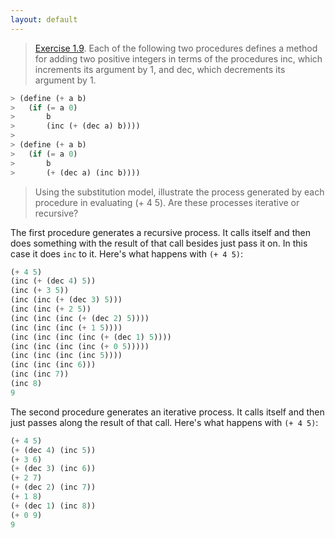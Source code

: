 ```yaml
---
layout: default
---
```


> [Exercise 1.9](https://mitpress.mit.edu/sites/default/files/sicp/full-text/book/book-Z-H-11.html#%_thm_1.9). Each of the following two procedures defines a method for adding two positive integers in terms of the procedures inc, which increments its argument by 1, and dec, which decrements its argument by 1.
>
```scheme
> (define (+ a b)
>   (if (= a 0)
>       b
>       (inc (+ (dec a) b))))
>
> (define (+ a b)
>   (if (= a 0)
>       b
>       (+ (dec a) (inc b))))
```
>
> Using the substitution model, illustrate the process generated by each procedure in evaluating (+ 4 5). Are these processes iterative or recursive?

The first procedure generates a recursive process. It calls itself and then does something with the result of that call besides just pass it on. In this case it does `inc` to it. Here's what happens with `(+ 4 5)`:

```scheme
(+ 4 5)
(inc (+ (dec 4) 5))
(inc (+ 3 5))
(inc (inc (+ (dec 3) 5)))
(inc (inc (+ 2 5))
(inc (inc (inc (+ (dec 2) 5))))
(inc (inc (inc (+ 1 5))))
(inc (inc (inc (inc (+ (dec 1) 5))))
(inc (inc (inc (inc (+ 0 5)))))
(inc (inc (inc (inc 5))))
(inc (inc (inc 6)))
(inc (inc 7))
(inc 8)
9
```

The second procedure generates an iterative process. It calls itself and then just passes along the result of that call. Here's what happens with `(+ 4 5)`:

```scheme
(+ 4 5)
(+ (dec 4) (inc 5))
(+ 3 6)
(+ (dec 3) (inc 6))
(+ 2 7)
(+ (dec 2) (inc 7))
(+ 1 8)
(+ (dec 1) (inc 8))
(+ 0 9)
9
```

